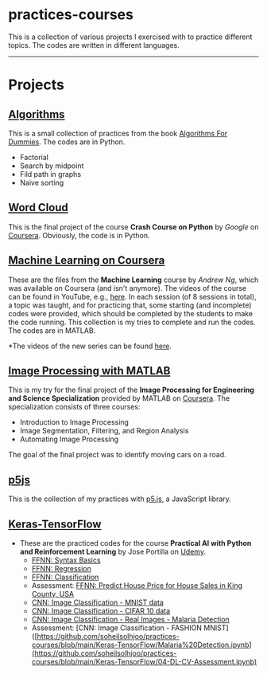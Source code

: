 # practices-courses

This is a collection of various projects I exercised with to practice different topics. The codes are written in different languages.

---
# Projects

## [Algorithms](https://github.com/soheilsolhjoo/practices-courses/tree/main/Algorithms)
This is a small collection of practices from the book [Algorithms For Dummies](https://www.dummies.com/book/technology/information-technology/data-science/general-data-science/algorithms-for-dummies-281625/). The codes are in Python.
+ Factorial
+ Search by midpoint
+ Fild path in graphs
+ Naive sorting

## [Word Cloud](https://github.com/soheilsolhjoo/practices-courses/tree/main/WordCloud)
This is the final project of the course **Crash Course on Python** by *Google* on [Coursera](https://www.coursera.org/learn/python-crash-course/). Obviously, the code is in Python.

## [Machine Learning on Coursera](https://github.com/soheilsolhjoo/practices-courses/tree/main/ML_Coursera)
These are the files from the **Machine Learning** course by *Andrew Ng*, which was available on Coursera (and isn't anymore). The videos of the course can be found in YouTube, e.g., [here](https://www.youtube.com/playlist?list=PLLssT5z_DsK-h9vYZkQkYNWcItqhlRJLN). In each session (of 8 sessions in total), a topic was taught, and for practicing that, some starting (and incomplete) codes were provided, which should be completed by the students to make the code running. This collection is my tries to complete and run the codes. The codes are in MATLAB.

\*The videos of the new series can be found [here](https://www.youtube.com/playlist?list=PLxfEOJXRm7eZKJyovNH-lE3ooXTsOCvfC).

## [Image Processing with MATLAB](https://github.com/soheilsolhjoo/practices-courses/tree/main/ImageProcessing_MATLAB)
This is my try for the final project of the **Image Processing for Engineering and Science Specialization** provided by MATLAB on [Coursera](https://www.coursera.org/specializations/image-processing). The specialization consists of three courses:
+ Introduction to Image Processing
+ Image Segmentation, Filtering, and Region Analysis
+ Automating Image Processing

The goal of the final project was to identify moving cars on a road.

## [p5js](https://github.com/soheilsolhjoo/practices-courses/tree/main/p5j)
This is the collection of my practices with [p5.js](https://p5js.org/), a JavaScript library.

## [Keras-TensorFlow](https://github.com/soheilsolhjoo/practices-courses/tree/main/Keras-TensorFlow)
+ These are the practiced codes for the course **Practical AI with Python and Reinforcement Learning** by Jose Portilla on [Udemy](https://www.udemy.com/course/practical-ai-with-python-and-reinforcement-learning/).
  + [FFNN: Syntax Basics](https://github.com/soheilsolhjoo/practices-courses/blob/main/Keras-TensorFlow/00-Keras-Syntax-Basics.ipynb)
  + [FFNN: Regression](https://github.com/soheilsolhjoo/practices-courses/blob/main/Keras-TensorFlow/01-Keras-Regression.ipynb)
  + [FFNN: Classification](https://github.com/soheilsolhjoo/practices-courses/blob/main/Keras-TensorFlow/02-Keras-Classification.ipynb)
  + Assessment: [FFNN: Predict House Price for House Sales in King County, USA](https://github.com/soheilsolhjoo/practices-courses/blob/main/Keras-TensorFlow/03-Keras-Project-Exercise.ipynb)
  + [CNN: Image Classification - MNIST data](https://github.com/soheilsolhjoo/practices-courses/blob/main/Keras-TensorFlow/CNN-mnist.ipynb)
  + [CNN: Image Classification - CIFAR 10 data](https://github.com/soheilsolhjoo/practices-courses/blob/main/Keras-TensorFlow/CNN-cifar10.ipynb)
  + [CNN: Image Classification - Real Images - Malaria Detection](https://github.com/soheilsolhjoo/practices-courses/blob/main/Keras-TensorFlow/Malaria%20Detection.ipynb)
  + Assessment: [CNN: Image Classification - FASHION MNIST]([https://github.com/soheilsolhjoo/practices-courses/blob/main/Keras-TensorFlow/Malaria%20Detection.ipynb](https://github.com/soheilsolhjoo/practices-courses/blob/main/Keras-TensorFlow/04-DL-CV-Assessment.ipynb)
